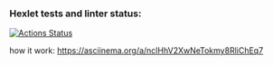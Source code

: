 ### Hexlet tests and linter status:
[![Actions Status](https://github.com/AlexanderKim3125/frontend-project-lvl1/workflows/hexlet-check/badge.svg)](https://github.com/AlexanderKim3125/frontend-project-lvl1/actions)

how it work:
https://asciinema.org/a/nclHhV2XwNeTokmy8RliChEq7
